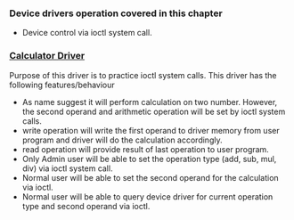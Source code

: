 ### Device drivers operation covered in this chapter
- Device control via ioctl system call.

### [Calculator Driver](./calculator)
Purpose of this driver is to practice ioctl system calls. This driver has the following features/behaviour
- As name suggest it will perform calculation on two number. However, the second operand and arithmetic operation will be set by ioctl system calls.
- write operation will write the first operand to driver memory from user program and driver will do the calculation accordingly.
- read operation will provide result of last operation to user program.
- Only Admin user will be able to set the operation type (add, sub, mul, div) via ioctl system call.
- Normal user will be able to set the second operand for the calculation via ioctl.
- Normal user will be able to query device driver for current operation type and second operand via ioctl.